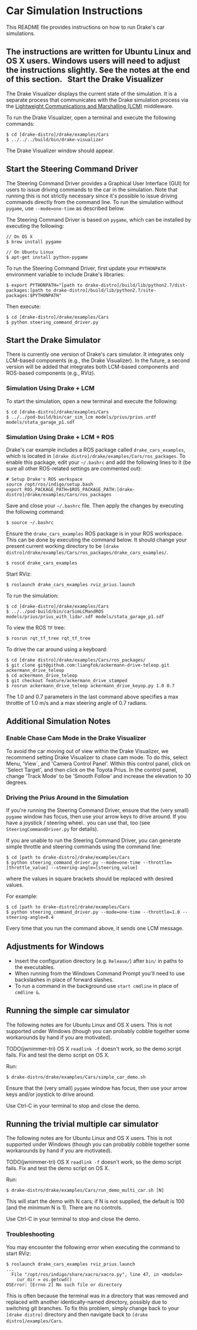 Car Simulation Instructions
===========================

This README file provides instructions on how to run Drake's car simulations.

The instructions are written for Ubuntu Linux and OS X users. Windows users will
need to adjust the instructions slightly. See the notes at the end of this
section.
 
Start the Drake Visualizer
--------------------------

The Drake Visualizer displays the current state of the simulation. It is a
separate process that communicates with the Drake simulation process via the
[Lightweight Communications and Marshalling (LCM)](https://lcm-proj.github.io/)
middleware.

To run the Drake Visualizer, open a terminal and execute the following commands:

```
$ cd [drake-distro]/drake/examples/Cars
$ ../../../build/bin/drake-visualizer
```

The Drake Visualizer window should appear.

Start the Steering Command Driver
---------------------------------

The Steering Command Driver provides a Graphical User Interface (GUI) for users
to issue driving commands to the car in the simulation. Note that running this
is not strictly necessary since it's possible to issue driving commands directly
from the command line. To run the simulation without `pygame`, use `--mode=one-time`
as described below.

The Steering Command Driver is based on `pygame`, which can be installed by
executing the following:

```
// On OS X
$ brew install pygame

// On Ubuntu Linux
$ apt-get install python-pygame
```

To run the Steering Command Driver, first update your `PYTHONPATH` environment
variable to include Drake's libraries:

```
$ export PYTHONPATH="[path to drake-distro]/build/lib/python2.7/dist-packages:[path to drake-distro]/build/lib/python2.7/site-packages:$PYTHONPATH"
```

Then execute:

```
$ cd [drake-distro]/drake/examples/Cars
$ python steering_command_driver.py
```

Start the Drake Simulator
-------------------------

There is currently one version of Drake's cars simulator. It integrates only
LCM-based components (e.g., the Drake Visualizer). In the future, a second version
will be added that integrates both LCM-based components and ROS-based components
(e.g., RViz).

### Simulation Using Drake + LCM

To start the simulation, open a new terminal and execute the following:

```
$ cd [drake-distro]/drake/examples/Cars
$ ../../pod-build/bin/car_sim_lcm models/prius/prius.urdf models/stata_garage_p1.sdf
```

### Simulation Using Drake + LCM + ROS

Drake's car example includes a ROS package called `drake_cars_examples`, which
is located in `[drake distro]/drake/examples/Cars/ros_packages`.
To enable this package, edit your `~/.bashrc` and add the following lines to it
(be sure all other ROS-related settings are commented out):

```
# Setup Drake's ROS workspace
source /opt/ros/indigo/setup.bash
export ROS_PACKAGE_PATH=$ROS_PACKAGE_PATH:[drake-distro]/drake/examples/Cars/ros_packages
```

Save and close your `~/.bashrc` file. Then apply the changes by executing the
following command:

```
$ source ~/.bashrc
```

Ensure the `drake_cars_examples` ROS package is in your ROS workspace. This can
be done by executing the command below. It should change your present
current working directory to be
`[drake distro]/drake/examples/Cars/ros_packages/drake_cars_examples/`.

```
$ roscd drake_cars_examples
```

Start RViz:

```
$ roslaunch drake_cars_examples rviz_prius.launch
```

To run the simulation:

```
$ cd [drake-distro]/drake/examples/Cars
$ ../../pod-build/bin/carSimLCMandROS models/prius/prius_with_lidar.sdf models/stata_garage_p1.sdf
```

To view the ROS `TF` tree:

```
$ rosrun rqt_tf_tree rqt_tf_tree
```

To drive the car around using a keyboard:

```
$ cd [drake distro]/drake/examples/Cars/ros_packages/
$ git clone git@github.com:liangfok/ackermann-drive-teleop.git ackermann_drive_teleop
$ cd ackermann_drive_teleop
$ git checkout feature/ackermann_drive_stamped
$ rosrun ackermann_drive_teleop ackermann_drive_keyop.py 1.0 0.7
```
The 1.0 and 0.7 parameters in the last command above specifies a max throttle
of 1.0 m/s and a max steering angle of 0.7 radians.

Additional Simulation Notes
---------------------------

### Enable Chase Cam Mode in the Drake Visualizer

To avoid the car moving out of view within the Drake Visualizer, we recommend
setting Drake Visualizer to chase cam mode.  To do this, select Menu, 'View`,
and 'Camera Control Panel'. Within this control panel, click on 'Select Target',
and then click on the Toyota Prius.  In the control panel, change 'Track Mode'
to be 'Smooth Follow' and increase the elevation to 30 degrees.

### Driving the Prius Around in the Simulation

If you're running the Steering Command Driver, ensure that the (very small)
`pygame` window has focus, then use your arrow keys to drive around. If you have
a joystick / steering wheel.. you can use that, too (see
`SteeringCommandDriver.py` for details).

If you are unable to run the Steering Command Driver, you can generate simple
throttle and steering commands using the command line:

```
$ cd [path to drake-distro]/drake/examples/Cars
$ python steering_command_driver.py --mode=one-time --throttle=[throttle_value] --steering-angle=[steering_value]
```
where the values in square brackets should be replaced with desired values.

For example:

```
$ cd [path to drake-distro]/drake/examples/Cars
$ python steering_command_driver.py --mode=one-time --throttle=1.0 --steering-angle=0.4
```

Every time that you run the command above, it sends one LCM message.

Adjustments for Windows
-----------------------
- Insert the configuration directory (e.g. `Release/`) after `bin/` in paths to
the executables.
- When running from the Windows Command Prompt you'll need to use backslashes in
place of forward slashes.
- To run a command in the background use `start cmdline` in place of `cmdline &`.

Running the simple car simulator
--------------------------------

The following notes are for Ubuntu Linux and OS X users.
This is not supported under Windows (though you can probably cobble
together some workarounds by hand if you are motivated).

TODO(jwnimmer-tri) OS X `readlink -f` doesn't work, so the demo script
fails.  Fix and test the demo script on OS X.

Run:
```
$ drake-distro/drake/examples/Cars/simple_car_demo.sh
```

Ensure that the (very small) `pygame` window has focus, then use your
arrow keys and/or joystick to drive around.

Use Ctrl-C in your terminal to stop and close the demo.

Running the trivial multiple car simulator
------------------------------------------

The following notes are for Ubuntu Linux and OS X users.
This is not supported under Windows (though you can probably cobble
together some workarounds by hand if you are motivated).

TODO(jwnimmer-tri) OS X `readlink -f` doesn't work, so the demo script
fails.  Fix and test the demo script on OS X.

Run:
```
$ drake-distro/drake/examples/Cars/run_demo_multi_car.sh [N]
```

This will start the demo with N cars; if N is not supplied, the
default is 100 (and the minimum N is 1).  There are no controls.

Use Ctrl-C in your terminal to stop and close the demo.

### Troubleshooting

You may encounter the following error when executing the command to start RViz:

```
$ roslaunch drake_cars_examples rviz_prius.launch
...
  File "/opt/ros/indigo/share/xacro/xacro.py", line 47, in <module>
    cur_dir = os.getcwd()
OSError: [Errno 2] No such file or directory

```

This is often because the terminal was in a directory that was removed and
replaced with another identically-named directory, possibly due to switching git
branches. To fix this problem, simply change back to your `[drake distro]`
directory and then navigate back to `[drake distro]/examples/Cars`.
